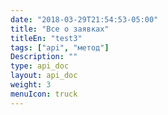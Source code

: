 ```yaml
---
date: "2018-03-29T21:54:53-05:00"
title: "Все о заявках"
titleEn: "test3"
tags: ["api", "метод"]
Description: ""
type: api_doc
layout: api_doc
weight: 3
menuIcon: truck
---
```


